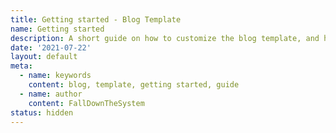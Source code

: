 ```yaml
---
title: Getting started - Blog Template
name: Getting started
description: A short guide on how to customize the blog template, and host your own site.
date: '2021-07-22'
layout: default
meta:
  - name: keywords
    content: blog, template, getting started, guide
  - name: author
    content: FallDownTheSystem
status: hidden
---
```


<Title :title="frontmatter.name ?? frontmatter.title" :description="frontmatter.description" :published="frontmatter.date" />

This guide will tell you how to change all the relevant parts of the template to customize it to your needs.

## Modify name

First things first, you'll probably want to name your blog something other than "Blog Template".

I'll list the files that you need to make changes to here:

- `index.html:` Change the name in the `<title>` tag.
- `package.json`: Change the `name`, optionally add a `description` or [any other meta data](https://docs.npmjs.com/cli/v7/configuring-npm/package-json) you want.
- `vite.config.js`: in `VitePWA` change the `name` and `short_name`, as well as the icons, including the favicon unless you want to use the defaults provided by the template.
- `src/components/structural/SiteHeader.vue`: Change the URL to the GitHub repo (or remove it all together if you don't want one)
- `src/pages/index.vue`: Change the title and description of the `<Title>` component. With the `useHead` function, change the `title` and `description` meta data, or add any meta data you want.

## Add pages

Now that you have your blog name changed, let's add some pages besides the provided examples.

Any `.vue` or `.md` in the `src/pages` directory will be added to the Vue router. Typically your blog posts will be markdown files. Blog posts use the default layout, so technically they don't need it defined, but the index page for example uses the `src/layouts.home.vue` layout. In markdown pages we can set the layout with the front matter block at the top. With `.vue` files we need to use the `<route>` tag, as seen in `src/pages/index.vue`.

The index page is the home page, with the list of posts. The one other page in the directory is `[...all].vue`, this is the catch-all, a.k.a. the 404 page. The layout for the `[...all].vue` page is the `src/layouts/empty.vue`.

### Add layouts

You can add your own layouts to the `src/layouts` directory, the only requirement is that they have a `<router-view />` component where the pages will be rendered to.

### Front matter

The [front matter](https://jekyllrb.com/docs/front-matter/) must be the first thing in the file and must take the form of valid YAML set between triple-dashed lines.

This page contains the following front matter:

```yaml
---
title: Getting started - Blog Template
name: Getting started
description: A short guide on how to customize the blog template, and host your own site.
date: '2021-07-22'
layout: default
meta:
  - name: keywords
    content: blog, template, getting started, guide
  - name: author
    content: FallDownTheSystem
---
```

Some of these are for the sake of example only.

- `title`: The document title, i.e. what is shown at the title in the browser window.
- `name`: The title of your article, you can omit this if you use the same document title as the name.
- `description`: A short description of the article. This is shown in the post list on the home page, as well as optionally below the title in the post itself.
- `date`: [ISO 8601](https://en.wikipedia.org/wiki/ISO_8601) date format, i.e. `2021-07-22`. Used to order the posts in the home page posts list, and optionally shown as the published date below the title.
- `layout`: The layout file used for this page. The default is `default` and can be omitted.
- `meta`: These are HTML `<head>` meta tags, and follow the formula of `name` and `content`. Use these if you want improved SEO.

## Modify styles

Most of the styles will be configured in the `tailwind.config.js` file.

### Fonts

Fonts are configured in the tailwind `fontFamily` section. You can either load these from Google Fonts or any other CDN, and define them in the `index.html` file, or you can host them locally in the `src/assets` folder and define the font family in the `src/styles/fonts.css` file.

### Colors

The template uses mostly default tailwind colors, except the gray is custom. You can tweak these colors to your liking. As for the primary color, this is defined in the tailwind config under the `colors` > `primary` section. I would recommend using one of the [tailwind colors](https://tailwindcss.com/docs/customizing-colors#color-palette-reference).

### Sizes

The content sizes are mostly defined by the [Tailwind Typography plugin](https://github.com/tailwindlabs/tailwindcss-typography). You can find these in the `typography` > `DEFAULT` section.

The main content width, gap sizes, etc are defined in the `src/styles/main.css` file.

### Additional styles

Most of the styles are inlined as classes. If you want to modify these en masse, be careful about doing a replace all, as light and dark themes sometimes use the same classes.

Rest of the styles can be found in the `src/styles/` files

## Publish

You can build the site locally with the `npm run build` command and host the files from the `dist/` folder.

Optionally you can use the provided deployment configs for GitHub Pages or Netlify.

### GitHub pages

The project is setup for GitHub pages by default.

But you need to set the correct `base` in `vite.config.js`.

If you are deploying to `https://<USERNAME>.github.io/`, you can omit base as it defaults to `'/'`.

If you are deploying to `https://<USERNAME>.github.io/<REPO>/`, for example your repository is at `https://github.com/<USERNAME>/<REPO>`, then set base to `'/<REPO>/'`.

The project includes a GitHub Build Action in the `.github/workflows/deploy.yml` file. This should be automatically picked up by your repository if you cloned this repo. You can modify the workflow as needed.

### Netlify

Set the `base` in `vite.config.js` to `'/'` or remove it entirely.

Setup up a new project on Netlify from GitHub, the settings should be picked up from the `netlify.toml`. But if they're not the commands should be:

Build Command: `npm run build`
Publish directory: `dist`

### Others

Here are more guides for other platforms: [Vite: Deploying a Static Site](https://vitejs.dev/guide/static-deploy.html)
